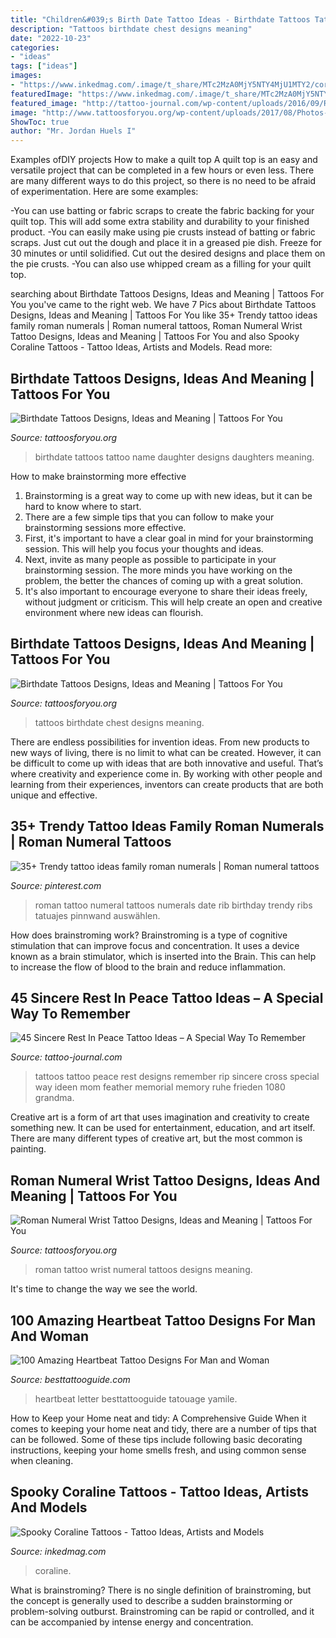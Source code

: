 ```yaml
---
title: "Children&#039;s Birth Date Tattoo Ideas - Birthdate Tattoos Tattoo Name Daughter Designs Daughters Meaning"
description: "Tattoos birthdate chest designs meaning"
date: "2022-10-23"
categories:
- "ideas"
tags: ["ideas"]
images:
- "https://www.inkedmag.com/.image/t_share/MTc2MzA0MjY5NTY4MjU1MTY2/coraline.png"
featuredImage: "https://www.inkedmag.com/.image/t_share/MTc2MzA0MjY5NTY4MjU1MTY2/coraline.png"
featured_image: "http://tattoo-journal.com/wp-content/uploads/2016/09/Rest-In-Peace-Tattoo_-5-650x650.jpg"
image: "http://www.tattoosforyou.org/wp-content/uploads/2017/08/Photos-of-Birthdate-Tattoos-225x300.jpg"
ShowToc: true
author: "Mr. Jordan Huels I"
---
```



Examples ofDIY projects
How to make a quilt top
A quilt top is an easy and versatile project that can be completed in a few hours or even less. There are many different ways to do this project, so there is no need to be afraid of experimentation. Here are some examples: 

-You can use batting or fabric scraps to create the fabric backing for your quilt top. This will add some extra stability and durability to your finished product. 
-You can easily make using pie crusts instead of batting or fabric scraps. Just cut out the dough and place it in a greased pie dish. Freeze for 30 minutes or until solidified. Cut out the desired designs and place them on the pie crusts. 
-You can also use whipped cream as a filling for your quilt top.

	

		
searching about Birthdate Tattoos Designs, Ideas and Meaning | Tattoos For You you've came to the right web. We have 7 Pics about Birthdate Tattoos Designs, Ideas and Meaning | Tattoos For You like 35+ Trendy tattoo ideas family roman numerals | Roman numeral tattoos, Roman Numeral Wrist Tattoo Designs, Ideas and Meaning | Tattoos For You and also Spooky Coraline Tattoos - Tattoo Ideas, Artists and Models. Read more:
		
    
## Birthdate Tattoos Designs, Ideas And Meaning | Tattoos For You

<img loading=lazy src="http://www.tattoosforyou.org/wp-content/uploads/2017/08/Photos-of-Birthdate-Tattoos-225x300.jpg" onerror="this.onerror=null;this.src='https://tse4.mm.bing.net/th?id=OIP.JuhF-HZDVmxz5YarS8LnVgDYEg&amp;pid=15.1';" alt="Birthdate Tattoos Designs, Ideas and Meaning | Tattoos For You">

_Source: tattoosforyou.org_

>birthdate tattoos tattoo name daughter designs daughters meaning. 

	

How to make brainstorming more effective
1. Brainstorming is a great way to come up with new ideas, but it can be hard to know where to start.
2. There are a few simple tips that you can follow to make your brainstorming sessions more effective.
3. First, it's important to have a clear goal in mind for your brainstorming session. This will help you focus your thoughts and ideas.
4. Next, invite as many people as possible to participate in your brainstorming session. The more minds you have working on the problem, the better the chances of coming up with a great solution.
5. It's also important to encourage everyone to share their ideas freely, without judgment or criticism. This will help create an open and creative environment where new ideas can flourish.

    
## Birthdate Tattoos Designs, Ideas And Meaning | Tattoos For You

<img loading=lazy src="https://www.tattoosforyou.org/wp-content/uploads/2017/08/Birthdate-Tattoos-on-Chest.jpg" onerror="this.onerror=null;this.src='https://tse4.mm.bing.net/th?id=OIP.3bpKjzFffviSISPbL8OIpgHaHZ&amp;pid=15.1';" alt="Birthdate Tattoos Designs, Ideas and Meaning | Tattoos For You">

_Source: tattoosforyou.org_

>tattoos birthdate chest designs meaning. 

	

There are endless possibilities for invention ideas. From new products to new ways of living, there is no limit to what can be created. However, it can be difficult to come up with ideas that are both innovative and useful. That’s where creativity and experience come in. By working with other people and learning from their experiences, inventors can create products that are both unique and effective.

    
## 35+ Trendy Tattoo Ideas Family Roman Numerals | Roman Numeral Tattoos

<img loading=lazy src="https://i.pinimg.com/736x/de/c5/cd/dec5cd71bd03378c6d31fb4b9d5c554d.jpg" onerror="this.onerror=null;this.src='https://tse2.mm.bing.net/th?id=OIP.o_7eC1J5BhUV3MPDFH-tLwAAAA&amp;pid=15.1';" alt="35+ Trendy tattoo ideas family roman numerals | Roman numeral tattoos">

_Source: pinterest.com_

>roman tattoo numeral tattoos numerals date rib birthday trendy ribs tatuajes pinnwand auswählen. 

	

How does brainstroming work?
Brainstroming is a type of cognitive stimulation that can improve focus and concentration. It uses a device known as a brain stimulator, which is inserted into the Brain. This can help to increase the flow of blood to the brain and reduce inflammation.

    
## 45 Sincere Rest In Peace Tattoo Ideas – A Special Way To Remember

<img loading=lazy src="http://tattoo-journal.com/wp-content/uploads/2016/09/Rest-In-Peace-Tattoo_-5-650x650.jpg" onerror="this.onerror=null;this.src='https://tse2.mm.bing.net/th?id=OIP.emp3wRHP2KQnTKzMdPPZlwHaHa&amp;pid=15.1';" alt="45 Sincere Rest In Peace Tattoo Ideas – A Special Way To Remember">

_Source: tattoo-journal.com_

>tattoos tattoo peace rest designs remember rip sincere cross special way ideen mom feather memorial memory ruhe frieden 1080 grandma. 

	

Creative art is a form of art that uses imagination and creativity to create something new. It can be used for entertainment, education, and art itself. There are many different types of creative art, but the most common is painting.

    
## Roman Numeral Wrist Tattoo Designs, Ideas And Meaning | Tattoos For You

<img loading=lazy src="https://www.tattoosforyou.org/wp-content/uploads/2017/10/Roman-Numeral-Wrist-Tattoo-225x300.jpg" onerror="this.onerror=null;this.src='https://tse3.mm.bing.net/th?id=OIP.78d_72aewvMs2-N7kYy8rgAAAA&amp;pid=15.1';" alt="Roman Numeral Wrist Tattoo Designs, Ideas and Meaning | Tattoos For You">

_Source: tattoosforyou.org_

>roman tattoo wrist numeral tattoos designs meaning. 

	

It's time to change the way we see the world.

    
## 100 Amazing Heartbeat Tattoo Designs For Man And Woman

<img loading=lazy src="http://besttattooguide.com/wp-content/uploads/2019/03/Heart-Beat-Tattoo-10-1.jpg" onerror="this.onerror=null;this.src='https://tse1.mm.bing.net/th?id=OIP.PsEkUSDZ8PS29UVjGBS2cwHaJ4&amp;pid=15.1';" alt="100 Amazing Heartbeat Tattoo Designs For Man and Woman">

_Source: besttattooguide.com_

>heartbeat letter besttattooguide tatouage yamile. 

	

How to Keep your Home neat and tidy: A Comprehensive Guide
When it comes to keeping your home neat and tidy, there are a number of tips that can be followed. Some of these tips include following basic decorating instructions, keeping your home smells fresh, and using common sense when cleaning.

    
## Spooky Coraline Tattoos - Tattoo Ideas, Artists And Models

<img loading=lazy src="https://www.inkedmag.com/.image/t_share/MTc2MzA0MjY5NTY4MjU1MTY2/coraline.png" onerror="this.onerror=null;this.src='https://tse1.mm.bing.net/th?id=OIP.G7zUs9r_JPqQaf6dbK6Q6AHaD4&amp;pid=15.1';" alt="Spooky Coraline Tattoos - Tattoo Ideas, Artists and Models">

_Source: inkedmag.com_

>coraline. 

	

What is brainstroming?
There is no single definition of brainstroming, but the concept is generally used to describe a sudden brainstorming or problem-solving outburst. Brainstroming can be rapid or controlled, and it can be accompanied by intense energy and concentration.

